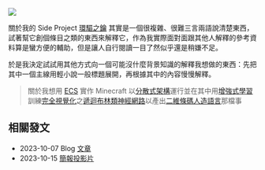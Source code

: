 ![](#00_hero.webp)

關於我的 Side Project [環驅之鑰](<#Project:環驅之鑰>) 其實是一個很複雜、很難三言兩語說清楚東西，試著幫它創個條目之類的東西來解釋它，作為我實際面對面跟其他人解釋的參考資料算是蠻方便的輔助，但是讓人自行閱讀一目了然似乎還是稍嫌不足。

於是我決定試試用其他方式向一個可能沒什麼背景知識的解釋我想做的東西：先把其中一個主線用輕小說一般標題展開，再根據其中的內容慢慢解釋。

> 關於我想用 [ECS](<#環驅之鑰中的 ECS (Entity Component System)>) 實作 Minecraft 以[分散式架構](#環驅之鑰中的分散式架構)運行並在其中用[增強式學習](<#環驅之鑰中的增強式學習 (RL, Reinforcement learning)>)訓練[完全視覺化](<#環驅之鑰中的完全視覺化>)之[遞迴布林類神經網路](<#環驅之鑰中的遞迴布林類神經網路 (RBNN, Recurrent Boolean Neural Network)>)以產出[二維條碼人造語言](<#環驅之鑰中的二維條碼人造語言>)那檔事

## 相關發文

- 2023-10-07 Blog [文章](https://flyskypie.github.io/blog/about-ecs-distributed-minecraft-rl-rbnn-bar-code-language)
- 2023-10-15 [簡報投影片](https://github.com/FlySkyPie/2023-10-15_side-project-matchmaking)
